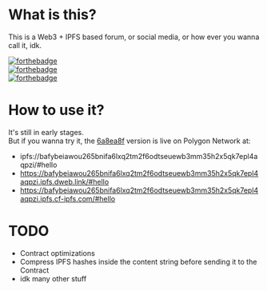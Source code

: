 # What is this?
This is a Web3 + IPFS based forum, or social media, or how ever you wanna call it, idk.

[![forthebadge](https://forthebadge.com/images/badges/0-percent-optimized.svg)](https://forthebadge.com) <br />
[![forthebadge](https://forthebadge.com/images/badges/60-percent-of-the-time-works-every-time.svg)](https://forthebadge.com) <br />
[![forthebadge](https://forthebadge.com/images/badges/powered-by-black-magic.svg)](https://forthebadge.com)

# How to use it?
It's still in early stages. <br />
But if you wanna try it, 
the [6a8ea8f](https://github.com/DeepDoge/web3-forum/commit/6a8ea8f26f489d338eb6e08fc84e2513c51d09ad) version is live on Polygon Network at: <br /> 
- ipfs://bafybeiawou265bnifa6lxq2tm2f6odtseuewb3mm35h2x5qk7epl4aqpzi/#hello
- https://bafybeiawou265bnifa6lxq2tm2f6odtseuewb3mm35h2x5qk7epl4aqpzi.ipfs.dweb.link/#hello
- https://bafybeiawou265bnifa6lxq2tm2f6odtseuewb3mm35h2x5qk7epl4aqpzi.ipfs.cf-ipfs.com/#hello

# TODO
- Contract optimizations
- Compress IPFS hashes inside the content string before sending it to the Contract
- idk many other stuff

